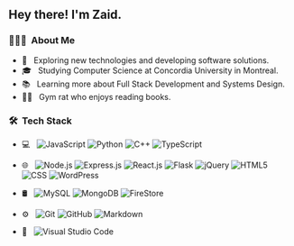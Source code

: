 <h2> Hey there! I'm Zaid.</h2>

<h3> 👨🏻‍💻 &nbsp;About Me </h3>

- 🤔 &nbsp; Exploring new technologies and developing software solutions.
- 🎓 &nbsp; Studying Computer Science at Concordia University in Montreal.
- 📚 &nbsp; Learning more about Full Stack Development and Systems Design.
- 💪🏽 &nbsp; Gym rat who enjoys reading books.

<h3> 🛠 &nbsp;Tech Stack</h3>

- 💻 &nbsp;
  ![JavaScript](https://img.shields.io/badge/-JavaScript-2a3a56?style=flat&logo=javascript)
  ![Python](https://img.shields.io/badge/-Python-2a3a56?style=flat&logo=python)
  ![C++](https://img.shields.io/badge/-C++-2a3a56?style=flat&logo=C%2B%2B&logoColor=00599C)
  ![TypeScript](https://img.shields.io/badge/-TypeScript-2a3a56?style=flat&logo=Typescript)
- 🌐 &nbsp;
  ![Node.js](https://img.shields.io/badge/-Node.js-2a3a56?style=flat&logo=node.js)
  ![Express.js](https://img.shields.io/badge/-Express.js-2a3a56?style=flat&logo=Express)
  ![React.js](https://img.shields.io/badge/-React.js-2a3a56?style=flat&logo=react)
  ![Flask](https://img.shields.io/badge/-Flask-2a3a56?style=flat&logo=flask)
  ![jQuery](https://img.shields.io/badge/-jQuery-2a3a56?style=flat&logo=jQuery)
  ![HTML5](https://img.shields.io/badge/-HTML5-2a3a56?style=flat&logo=HTML5)
  ![CSS](https://img.shields.io/badge/-CSS-2a3a56?style=flat&logo=CSS3&logoColor=1572B6)
  ![WordPress](https://img.shields.io/badge/-Wordpress-2a3a56?style=flat&logo=wordpress)
- 🛢 &nbsp;
  ![MySQL](https://img.shields.io/badge/-MySQL-2a3a56?style=flat&logo=mysql&logoColor=ffffff)
  ![MongoDB](https://img.shields.io/badge/-MongoDB-2a3a56?style=flat&logo=mongodb)
  ![FireStore](https://img.shields.io/badge/-FireStore-2a3a56?style=flat&logo=firebase)
  
- ⚙️ &nbsp;
  ![Git](https://img.shields.io/badge/-Git-2a3a56?style=flat&logo=git)
  ![GitHub](https://img.shields.io/badge/-GitHub-2a3a56?style=flat&logo=github)
  ![Markdown](https://img.shields.io/badge/-Markdown-2a3a56?style=flat&logo=markdown)
- 🔧 &nbsp;
  ![Visual Studio Code](https://img.shields.io/badge/-Visual%20Studio%20Code-2a3a56?style=flat&logo=visual-studio-code&logoColor=007ACC)
<!--
**ZaidRasheed/ZaidRasheed** is a ✨ _special_ ✨ repository because its `README.md` (this file) appears on your GitHub profile.

Here are some ideas to get you started:

- 🔭 I’m currently working on ...
- 🌱 I’m currently learning ...
- 👯 I’m looking to collaborate on ...
- 🤔 I’m looking for help with ...
- 💬 Ask me about ...
- 📫 How to reach me: ...
- 😄 Pronouns: ...
- ⚡ Fun fact: ...
-->
